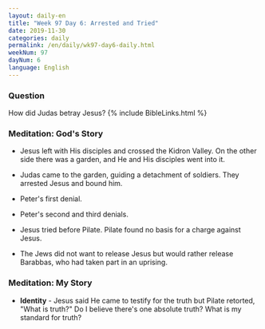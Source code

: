 ```yaml
---
layout: daily-en
title: "Week 97 Day 6: Arrested and Tried"
date: 2019-11-30 
categories: daily
permalink: /en/daily/wk97-day6-daily.html
weekNum: 97
dayNum: 6
language: English
---
```


### Question     
How did Judas betray Jesus?
{% include BibleLinks.html %} 

### Meditation: God's Story   
+ Jesus left with His disciples and crossed the Kidron Valley. On the other side there was a garden, and He and His disciples went into it. 

+ Judas came to the garden, guiding a detachment of soldiers. They arrested Jesus and bound him. 

+ Peter's first denial.  

+ Peter's second and third denials. 

+ Jesus tried before Pilate. Pilate found no basis for a charge against Jesus. 

+ The Jews did not want to release Jesus but would rather release Barabbas, who had taken part in an uprising. 

### Meditation: My Story   
+ **Identity** - Jesus said He came to testify for the truth but Pilate retorted, "What is truth?" Do I believe there's one absolute truth? What is my standard for truth? 
